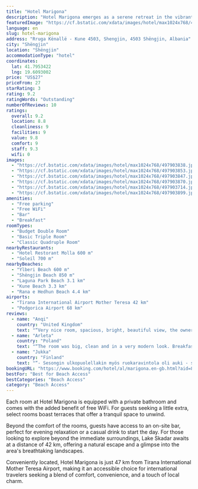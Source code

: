 ```yaml
---
title: "Hotel Marigona"
description: "Hotel Marigona emerges as a serene retreat in the vibrant heart of Shëngjin, a mere stone's throw from the pristine sands of Ylberi Beach and the lively Shëngjin Beach."
featuredImage: "https://cf.bstatic.com/xdata/images/hotel/max1024x768/497903838.jpg?k=9438fc01a7287434ea38d44677b44a57e5e8119c4dfd40dda3f2385554c0e6ab&o=&hp=1"
language: en
slug: hotel-marigona
address: "Rruga Kënallë - Kune 4503, Shengjin, 4503 Shëngjin, Albania"
city: "Shëngjin"
location: "Shëngjin"
accommodationType: "hotel"
coordinates:
  lat: 41.7953422
  lng: 19.6093002
price: "US$27"
priceFrom: 27
starRating: 3
rating: 9.2
ratingWords: "Outstanding"
numberOfReviews: 10
ratings:
  overall: 9.2
  location: 8.8
  cleanliness: 9
  facilities: 9
  value: 9.8
  comfort: 9
  staff: 9.3
  wifi: 0
images:
  - "https://cf.bstatic.com/xdata/images/hotel/max1024x768/497903838.jpg?k=9438fc01a7287434ea38d44677b44a57e5e8119c4dfd40dda3f2385554c0e6ab&o=&hp=1"
  - "https://cf.bstatic.com/xdata/images/hotel/max1024x768/497903853.jpg?k=11a82cfaa0c482f62d7511b34c70b61d533df3a5d20ee59578c8de2fa4b7cf98&o=&hp=1"
  - "https://cf.bstatic.com/xdata/images/hotel/max1024x768/497903847.jpg?k=be8c3c7696d9c8d1847485b3341ede7274c8044be24276245e3a35077f1c7a60&o=&hp=1"
  - "https://cf.bstatic.com/xdata/images/hotel/max1024x768/497903870.jpg?k=c115711d7954f9de6f10de85e8ac276928dbc1a467a4bcfb4cd03b5ccce3db3e&o=&hp=1"
  - "https://cf.bstatic.com/xdata/images/hotel/max1024x768/497903714.jpg?k=25068b12f2f283293cf56930d5a870fba00a4aad225c64233f65ea42c96774b4&o=&hp=1"
  - "https://cf.bstatic.com/xdata/images/hotel/max1024x768/497903899.jpg?k=2823590405a20210b608fefdfb5e35fe1dffe7dca230f5da60fb797de616c453&o=&hp=1"
amenities:
  - "Free parking"
  - "Free WiFi"
  - "Bar"
  - "Breakfast"
roomTypes:
  - "Budget Double Room"
  - "Basic Triple Room"
  - "Classic Quadruple Room"
nearbyRestaurants:
  - "Hotel Restorant Molla 600 m"
  - "Soleil 700 m"
nearbyBeaches:
  - "Ylberi Beach 600 m"
  - "Shëngjin Beach 850 m"
  - "Laguna Park Beach 3.1 km"
  - "Kune Beach 3.3 km"
  - "Rana e Hedhun Beach 4.4 km"
airports:
  - "Tirana International Airport Mother Teresa 42 km"
  - "Podgorica Airport 68 km"
reviews:
  - name: "Anqi"
    country: "United Kingdom"
    text: "“Very nice room, spacious, bright, beautiful view, the owner made foods very delicious”"
  - name: "Arleta"
    country: "Poland"
    text: "“The room was big, clean and in a very modern look. Breakfast was big enough to fulfill hunger need. The city is full of hotels all around, so it's difficult to have a nice view, but the location of Hotel Marigona is pretty near by the sea.”"
  - name: "Jukka"
    country: "Finland"
    text: "“- Sesongin ulkopuolellakin myös ruokaravintola oli auki - sisäänkirjautuminen järjestyi aamupäivästä”"
bookingURL: "https://www.booking.com/hotel/al/marigona.en-gb.html?aid=8035640"
bestFor: "Best for Beach Access"
bestCategories: "Beach Access"
category: "Beach Access"
---
```


Each room at Hotel Marigona is equipped with a private bathroom and comes with the added benefit of free WiFi. For guests seeking a little extra, select rooms boast terraces that offer a tranquil space to unwind. 

Beyond the comfort of the rooms, guests have access to an on-site bar, perfect for evening relaxation or a casual drink to start the day. For those looking to explore beyond the immediate surroundings, Lake Skadar awaits at a distance of 42 km, offering a natural escape and a glimpse into the area's breathtaking landscapes.

Conveniently located, Hotel Marigona is just 47 km from Tirana International Mother Teresa Airport, making it an accessible choice for international travelers seeking a blend of comfort, convenience, and a touch of local charm.
